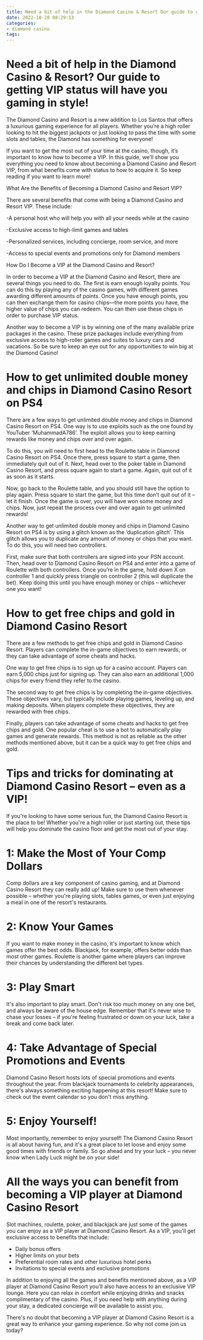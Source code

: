 ```yaml
---
title: Need a bit of help in the Diamond Casino & Resort Our guide to getting VIP status will have you gaming in style!
date: 2022-10-28 08:29:13
categories:
- diamond casino
tags:
---
```



#  Need a bit of help in the Diamond Casino & Resort? Our guide to getting VIP status will have you gaming in style!

The Diamond Casino and Resort is a new addition to Los Santos that offers a luxurious gaming experience for all players. Whether you’re a high roller looking to hit the biggest jackpots or just looking to pass the time with some slots and tables, the Diamond has something for everyone!

If you want to get the most out of your time at the casino, though, it’s important to know how to become a VIP. In this guide, we’ll show you everything you need to know about becoming a Diamond Casino and Resort VIP, from what benefits come with status to how to acquire it. So keep reading if you want to learn more!

What Are the Benefits of Becoming a Diamond Casino and Resort VIP?

There are several benefits that come with being a Diamond Casino and Resort VIP. These include:

-A personal host who will help you with all your needs while at the casino

-Exclusive access to high-limit games and tables

-Personalized services, including concierge, room service, and more

-Access to special events and promotions only for Diamond members

How Do I Become a VIP at the Diamond Casino and Resort?

In order to become a VIP at the Diamond Casino and Resort, there are several things you need to do. The first is earn enough loyalty points. You can do this by playing any of the casino games, with different games awarding different amounts of points. Once you have enough points, you can then exchange them for casino chips—the more points you have, the higher value of chips you can redeem. You can then use these chips in order to purchase VIP status.

Another way to become a VIP is by winning one of the many available prize packages in the casino. These prize packages include everything from exclusive access to high-roller games and suites to luxury cars and vacations. So be sure to keep an eye out for any opportunities to win big at the Diamond Casino!

#  How to get unlimited double money and chips in Diamond Casino Resort on PS4

There are a few ways to get unlimited double money and chips in Diamond Casino Resort on PS4. One way is to use exploits such as the one found by YouTuber ‘MuhammadA786’. The exploit allows you to keep earning rewards like money and chips over and over again.

To do this, you will need to first head to the Roulette table in Diamond Casino Resort on PS4. Once there, press square to start a game, then immediately quit out of it. Next, head over to the poker table in Diamond Casino Resort, and press square again to start a game. Again, quit out of it as soon as it starts.

Now, go back to the Roulette table, and you should still have the option to play again. Press square to start the game, but this time don’t quit out of it – let it finish. Once the game is over, you will have won some money and chips. Now, just repeat the process over and over again to get unlimited rewards!

Another way to get unlimited double money and chips in Diamond Casino Resort on PS4 is by using a glitch known as the ‘duplication glitch’. This glitch allows you to duplicate any amount of money or chips that you want. To do this, you will need two controllers.

First, make sure that both controllers are signed into your PSN account. Then, head over to Diamond Casino Resort on PS4 and enter into a game of Roulette with both controllers. Once you’re in the game, hold down X on controller 1 and quickly press triangle on controller 2 (this will duplicate the bet). Keep doing this until you have enough money or chips – whichever one you want!

#  How to get free chips and gold in Diamond Casino Resort 

There are a few methods to get free chips and gold in Diamond Casino Resort. Players can complete the in-game objectives to earn rewards, or they can take advantage of some cheats and hacks.

One way to get free chips is to sign up for a casino account. Players can earn 5,000 chips just for signing up. They can also earn an additional 1,000 chips for every friend they refer to the casino.

The second way to get free chips is by completing the in-game objectives. These objectives vary, but typically include playing games, leveling up, and making deposits. When players complete these objectives, they are rewarded with free chips.

Finally, players can take advantage of some cheats and hacks to get free chips and gold. One popular cheat is to use a bot to automatically play games and generate rewards. This method is not as reliable as the other methods mentioned above, but it can be a quick way to get free chips and gold.

#  Tips and tricks for dominating at Diamond Casino Resort – even as a VIP!

If you're looking to have some serious fun, the Diamond Casino Resort is the place to be! Whether you're a high roller or just starting out, these tips will help you dominate the casino floor and get the most out of your stay.

# 1: Make the Most of Your Comp Dollars

Comp dollars are a key component of casino gaming, and at Diamond Casino Resort they can really add up! Make sure to use them whenever possible – whether you're playing slots, tables games, or even just enjoying a meal in one of the resort's restaurants.

# 2: Know Your Games

If you want to make money in the casino, it's important to know which games offer the best odds. Blackjack, for example, offers better odds than most other games. Roulette is another game where players can improve their chances by understanding the different bet types.

# 3: Play Smart

It's also important to play smart. Don't risk too much money on any one bet, and always be aware of the house edge. Remember that it's never wise to chase your losses – if you're feeling frustrated or down on your luck, take a break and come back later.

# 4: Take Advantage of Special Promotions and Events

Diamond Casino Resort hosts lots of special promotions and events throughout the year. From blackjack tournaments to celebrity appearances, there's always something exciting happening at this resort! Make sure to check out the event calendar so you don't miss anything.

# 5: Enjoy Yourself!

Most importantly, remember to enjoy yourself! The Diamond Casino Resort is all about having fun, and it's a great place to let loose and enjoy some good times with friends or family. So go ahead and try your luck – you never know when Lady Luck might be on your side!

#  All the ways you can benefit from becoming a VIP player at Diamond Casino Resort

Slot machines, roulette, poker, and blackjack are just some of the games you can enjoy as a VIP player at Diamond Casino Resort. As a VIP, you'll get exclusive access to benefits that include:

- Daily bonus offers
- Higher limits on your bets
- Preferential room rates and other luxurious hotel perks
- Invitations to special events and exclusive promotions

In addition to enjoying all the games and benefits mentioned above, as a VIP player at Diamond Casino Resort you'll also have access to an exclusive VIP lounge. Here you can relax in comfort while enjoying drinks and snacks complimentary of the casino. Plus, if you need help with anything during your stay, a dedicated concierge will be available to assist you.

There's no doubt that becoming a VIP player at Diamond Casino Resort is a great way to enhance your gaming experience. So why not come join us today?